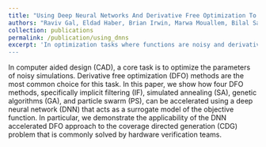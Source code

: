 ```yaml
---
title: "Using Deep Neural Networks And Derivative Free Optimization To Accelerate Coverage Closure"
authors: "Raviv Gal, Eldad Haber, Brian Irwin, Marwa Mouallem, Bilal Saleh, and Avi Ziv"
collection: publications
permalink: /publication/using_dnns
excerpt: 'In optimization tasks where functions are noisy and derivatives are unavailable, incorporating deep neural networks as surrogate models can significantly speed up derivative-free optimization (DFO) methods. This approach, applied to Coverage Directed Generation, leads to faster optimization and fewer simulations, reducing computation time by up to 48%.  
---
```


In computer aided design (CAD), a core task is to optimize the parameters of noisy simulations. Derivative free optimization (DFO) methods are the most common choice for this task. 
In this paper, we show how four DFO methods, specifically implicit filtering (IF), simulated annealing (SA), genetic algorithms (GA), and particle swarm (PS), can be accelerated using a deep neural network (DNN) that acts as a surrogate model of the objective function. In particular, we demonstrate the applicability of the DNN accelerated DFO approach to the coverage directed generation (CDG) problem that is commonly solved by hardware verification teams.
